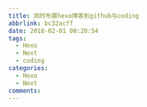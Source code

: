 ```yaml
---
title: 同时布置hexo博客到github与coding
abbrlink: bc32acff
date: 2018-02-01 00:20:54
tags:
  - Hexo
  - Next
  - coding
categories:
  - Hexo
  - Next
comments:
---
```


